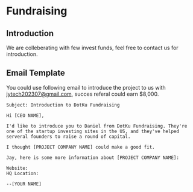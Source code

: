 # Fundraising

## Introduction

We are colleberating with few invest funds, feel free to contact us for introduction.

## Email Template

You could use following email to introduce the project to us with jytech202307@gmail.com, succes referal could earn $8,000.

```
Subject: Introduction to DotKu Fundraising

Hi [CEO NAME],

I'd like to introduce you to Daniel from DotKu Fundraising. They're one of the startup investing sites in the US, and they've helped serveral founders to raise a round of capital.

I thought [PROJECT COMPANY NAME] could make a good fit.

Jay, here is some more information about [PROJECT COMPANY NAME]:

Website:
HQ Location:

--[YOUR NAME]
```
